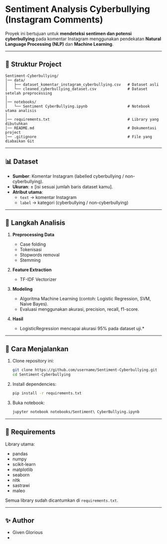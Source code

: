 # Sentiment Analysis Cyberbullying (Instagram Comments)

Proyek ini bertujuan untuk **mendeteksi sentimen dan potensi cyberbullying** pada komentar Instagram menggunakan pendekatan **Natural Language Processing (NLP)** dan **Machine Learning**.

---

## 📂 Struktur Project
```
Sentiment-Cyberbullying/
│── data/
│   ├── dataset_komentar_instagram_cyberbullying.csv   # Dataset asli
│   └── cleaned_cyberbullying_dataset.csv              # Dataset setelah preprocessing
│
│── notebooks/
│   └── Sentiment CyberBullying.ipynb                  # Notebook utama analisis
│
│── requirements.txt                                   # Library yang dibutuhkan
│── README.md                                          # Dokumentasi project
│── .gitignore                                         # File yang diabaikan Git
```

---

## 📊 Dataset
- **Sumber**: Komentar Instagram (labelled cyberbullying / non-cyberbullying).
- **Ukuran**: ± [isi sesuai jumlah baris dataset kamu].
- **Atribut utama**:
  - `text` → komentar Instagram
  - `label` → kategori (cyberbullying / non-cyberbullying)

---

## 🔎 Langkah Analisis
1. **Preprocessing Data**
   - Case folding
   - Tokenisasi
   - Stopwords removal
   - Stemming

2. **Feature Extraction**
   - TF-IDF Vectorizer

3. **Modeling**
   - Algoritma Machine Learning (contoh: Logistic Regression, SVM, Naive Bayes).
   - Evaluasi menggunakan akurasi, precision, recall, f1-score.

4. **Hasil**
   - LogisticRegression mencapai akurasi 95% pada dataset uji.*

---

## 🚀 Cara Menjalankan
1. Clone repository ini:
   ```bash
   git clone https://github.com/username/Sentiment-Cyberbullying.git
   cd Sentiment-Cyberbullying
   ```

2. Install dependencies:
   ```bash
   pip install -r requirements.txt
   ```

3. Buka notebook:
   ```bash
   jupyter notebook notebooks/Sentiment\ CyberBullying.ipynb
   ```

---

## 📌 Requirements
Library utama:
- pandas
- numpy
- scikit-learn
- matplotlib
- seaborn
- nltk
- sastrawi
- maleo


Semua library sudah dicantumkan di `requirements.txt`.

---

## ✨ Author
- Given Glorious
- 

